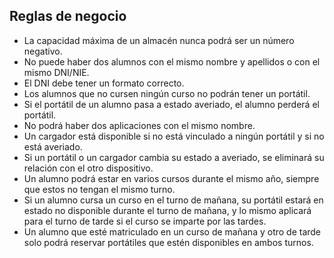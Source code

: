 ## Reglas de negocio

- La capacidad máxima de un almacén nunca podrá ser un número negativo.
- No puede haber dos alumnos con el mismo nombre y apellidos o con el mismo DNI/NIE.
- El DNI debe tener un formato correcto.
- Los alumnos que no cursen ningún curso no podrán tener un portátil.
- Si el portátil de un alumno pasa a estado averiado, el alumno perderá el portátil.
- No podrá haber dos aplicaciones con el mismo nombre.
- Un cargador está disponible si no está vinculado a ningún portátil y si no está averiado.
- Si un portátil o un cargador cambia su estado a averiado, se eliminará su relación con el otro dispositivo.
- Un alumno podrá estar en varios cursos durante el mismo año, siempre que estos no tengan el mismo turno.
- Si un alumno cursa un curso en el turno de mañana, su portátil estará en estado no disponible durante el turno de mañana, y lo mismo aplicará para el turno de tarde si el curso se imparte por las tardes.
- Un alumno que esté matriculado en un curso de mañana y otro de tarde solo podrá reservar portátiles que estén disponibles en ambos turnos.
